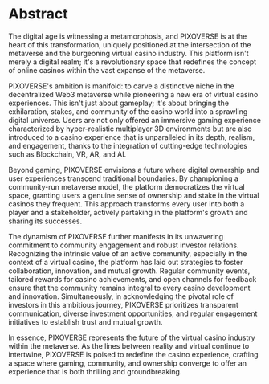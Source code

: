 # Abstract

The digital age is witnessing a metamorphosis, and PIXOVERSE is at the heart of this transformation, uniquely positioned at the intersection of the metaverse and the burgeoning virtual casino industry. This platform isn't merely a digital realm; it's a revolutionary space that redefines the concept of online casinos within the vast expanse of the metaverse.

PIXOVERSE's ambition is manifold: to carve a distinctive niche in the decentralized Web3 metaverse while pioneering a new era of virtual casino experiences. This isn't just about gameplay; it's about bringing the exhilaration, stakes, and community of the casino world into a sprawling digital universe. Users are not only offered an immersive gaming experience characterized by hyper-realistic multiplayer 3D environments but are also introduced to a casino experience that is unparalleled in its depth, realism, and engagement, thanks to the integration of cutting-edge technologies such as Blockchain, VR, AR, and AI.

Beyond gaming, PIXOVERSE envisions a future where digital ownership and user experiences transcend traditional boundaries. By championing a community-run metaverse model, the platform democratizes the virtual space, granting users a genuine sense of ownership and stake in the virtual casinos they frequent. This approach transforms every user into both a player and a stakeholder, actively partaking in the platform's growth and sharing its successes.

The dynamism of PIXOVERSE further manifests in its unwavering commitment to community engagement and robust investor relations. Recognizing the intrinsic value of an active community, especially in the context of a virtual casino, the platform has laid out strategies to foster collaboration, innovation, and mutual growth. Regular community events, tailored rewards for casino achievements, and open channels for feedback ensure that the community remains integral to every casino development and innovation. Simultaneously, in acknowledging the pivotal role of investors in this ambitious journey, PIXOVERSE prioritizes transparent communication, diverse investment opportunities, and regular engagement initiatives to establish trust and mutual growth.

In essence, PIXOVERSE represents the future of the virtual casino industry within the metaverse. As the lines between reality and virtual continue to intertwine, PIXOVERSE is poised to redefine the casino experience, crafting a space where gaming, community, and ownership converge to offer an experience that is both thrilling and groundbreaking.
